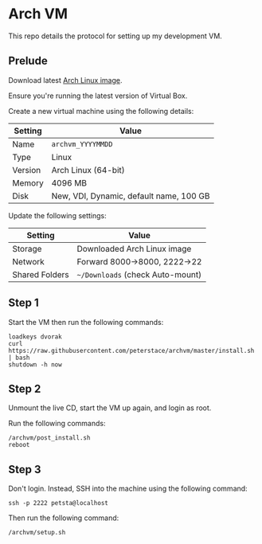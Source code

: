 # Arch VM

This repo details the protocol for setting up my development VM.

## Prelude

Download latest [Arch Linux image](https://www.archlinux.org/download/).

Ensure you're running the latest version of Virtual Box.

Create a new virtual machine using the following details:

| Setting | Value                                   |
| ---     | ---                                     |
| Name    | `archvm_YYYYMMDD`                       |
| Type    | Linux                                   |
| Version | Arch Linux (64-bit)                     |
| Memory  | 4096 MB                                 |
| Disk    | New, VDI, Dynamic, default name, 100 GB |

Update the following settings:

| Setting        | Value                            |
| ---            | ---                              |
| Storage        | Downloaded Arch Linux image      |
| Network        | Forward 8000->8000, 2222->22     |
| Shared Folders | `~/Downloads` (check Auto-mount) |


## Step 1

Start the VM then run the following commands:

```
loadkeys dvorak
curl https://raw.githubusercontent.com/peterstace/archvm/master/install.sh | bash
shutdown -h now
```

## Step 2

Unmount the live CD, start the VM up again, and login as root.

Run the following commands:

```
/archvm/post_install.sh
reboot
```

## Step 3

Don't login. Instead, SSH into the machine using the following command:

```
ssh -p 2222 petsta@localhost
```

Then run the following command:

```
/archvm/setup.sh
```
